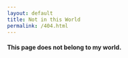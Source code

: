 ```yaml
---
layout: default
title: Not in this World
permalink: /404.html
---
```



#### This page does not belong to my world.